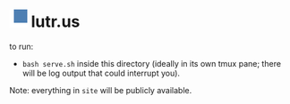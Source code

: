 # ![](lutrus_32x32.png?raw=true) lutr.us

to run:
* `bash serve.sh` inside this directory (ideally in its own tmux pane; there will be log output that could interrupt you).

Note: everything in `site` will be publicly available.
